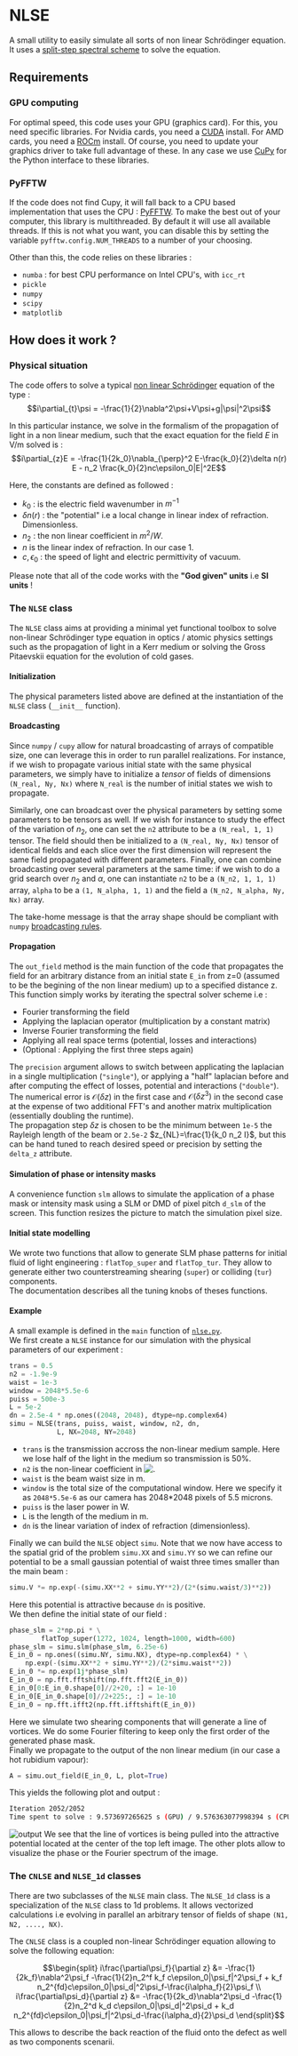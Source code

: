 # NLSE

A small utility to easily simulate all sorts of non linear Schrödinger equation. It uses a [split-step spectral scheme](https://en.wikipedia.org/wiki/Split-step_method) to solve the equation.

## Requirements

### GPU computing

For optimal speed, this code uses your GPU (graphics card). For this, you need specific libraries. For Nvidia cards, you need a [CUDA](https://developer.nvidia.com/cuda-toolkit) install. For AMD cards, you need a [ROCm](https://rocmdocs.amd.com/en/latest/) install. Of course, you need to update your graphics driver to take full advantage of these. In any case we use [CuPy](cupy.dev) for the Python interface to these libraries.

### PyFFTW

If the code does not find Cupy, it will fall back to a CPU based implementation that uses the CPU : [PyFFTW](https://pyfftw.readthedocs.io/en/latest/). To make the best out of your computer, this library is multithreaded. By default it will use all available threads. If this is not what you want, you can disable this by setting the variable `pyfftw.config.NUM_THREADS` to a number of your choosing.

Other than this, the code relies on these libraries :
- `numba` : for best CPU performance on Intel CPU's, with `icc_rt` 
- `pickle`
- `numpy`
- `scipy`
- `matplotlib`

## How does it work ?
### Physical situation
The code offers to solve a typical [non linear Schrödinger](https://en.wikipedia.org/wiki/Nonlinear_Schr%C3%B6dinger_equation) equation of the type :
$$i\partial_{t}\psi = -\frac{1}{2}\nabla^2\psi+V\psi+g|\psi|^2\psi$$

In this particular instance, we solve in the formalism of the propagation of light in a non linear medium, such that the exact equation for the field $E$ in V/m solved is :
 $$i\partial_{z}E = -\frac{1}{2k_0}\nabla_{\perp}^2 E-\frac{k_0}{2}\delta n(r) E - n_2 \frac{k_0}{2}nc\epsilon_0|E|^2E$$
 
Here, the constants are defined as followed :
- $k_0$ : is the electric field wavenumber in $m^{-1}$
- $\delta n(r)$ : the "potential" i.e a local change in linear index of refraction. Dimensionless.
- $n_2$ : the non linear coefficient in $m^2/W$.
- $n$ is the linear index of refraction. In our case 1.
- $c,\epsilon_0$ : the speed of light and electric permittivity of vacuum.


Please note that all of the code works with the **"God given" units** i.e **SI units** !
  
### The `NLSE` class

The `NLSE` class aims at providing a minimal yet functional toolbox to solve non-linear Schrödinger type equation in optics / atomic physics settings such as the propagation of light in a Kerr medium or solving the Gross Pitaevskii equation for the evolution of cold gases.

#### Initialization

The physical parameters listed above are defined at the instantiation of the `NLSE` class (`__init__` function).

#### Broadcasting

Since `numpy` / `cupy` allow for natural broadcasting of arrays of compatible size, one can leverage this in order to run parallel realizations. For instance, if we wish to propagate various initial state with the same physical parameters,
we simply have to initialize a *tensor* of fields of dimensions `(N_real, Ny, Nx)` where `N_real` is the number of initial states we wish to propagate.

Similarly, one can broadcast over the physical parameters by setting some parameters to be tensors as well. If we wish for instance to study the effect of the variation of $n_2$, one can set the `n2` attribute to be a `(N_real, 1, 1)` tensor.
The field should then be initialized to a `(N_real, Ny, Nx)` tensor of identical fields and each slice over the first dimension will represent the same field propagated with different parameters.
Finally, one can combine broadcasting over several parameters at the same time: if we wish to do a grid search over $n_2$ and $\alpha$, one can instantiate `n2` to be a `(N_n2, 1, 1, 1)` array, `alpha` to be a `(1, N_alpha, 1, 1)` and the field
a `(N_n2, N_alpha, Ny, Nx)` array.

The take-home message is that the array shape should be compliant with `numpy` [broadcasting rules](https://numpy.org/doc/stable/user/basics.broadcasting.html).

#### Propagation

The `out_field` method is the main function of the code that propagates the field for an arbitrary distance from an initial state `E_in` from z=0 (assumed to be the begining of the non linear medium) up to a specified distance z. This function simply works by iterating the spectral solver scheme i.e :
- Fourier transforming the field
- Applying the laplacian operator (multiplication by a constant matrix)
- Inverse Fourier transforming the field
- Applying all real space terms (potential, losses and interactions)
- (Optional : Applying the first three steps again)

The `precision` argument allows to switch between applicating the laplacian in a single multiplication (`"single"`), or applying a "half" laplacian before and after computing the effect of losses, potential and interactions (`"double"`). The numerical error is $\mathcal{O}(\delta z)$ in the first case and $\mathcal{O}(\delta z^3)$ in the second case at the expense of two additional FFT's and another matrix multiplication (essentially doubling the runtime).\
The propagation step $\delta z$ is chosen to be the minimum between `1e-5` the Rayleigh length of the beam or `2.5e-2` $z_{NL}=\frac{1}{k_0 n_2 I}$, but this can be hand tuned to reach desired speed or precision by setting the `delta_z` attribute.

#### Simulation of phase or intensity masks

A convenience function `slm` allows to simulate the application of a phase mask or intensity mask using a SLM or DMD of pixel pitch `d_slm` of the screen. This function resizes the picture to match the simulation pixel size.

#### Initial state modelling 

We wrote two functions that allow to generate SLM phase patterns for initial fluid of light engineering : `flatTop_super` and `flatTop_tur`. They allow to generate either two counterstreaming shearing (`super`) or colliding (`tur`) components.\
The documentation describes all the tuning knobs of theses functions. 

#### Example

A small example is defined in the `main` function of [`nlse.py`](nlse.py).\
We first create a `NLSE` instance for our simulation with the physical parameters of our experiment :
```python
trans = 0.5
n2 = -1.9e-9
waist = 1e-3
window = 2048*5.5e-6
puiss = 500e-3
L = 5e-2
dn = 2.5e-4 * np.ones((2048, 2048), dtype=np.complex64)
simu = NLSE(trans, puiss, waist, window, n2, dn,
            L, NX=2048, NY=2048)
```
- `trans` is the transmission accross the non-linear medium sample. Here we lose half of the light in the medium so transmission is 50%.
- `n2` is the non-linear coefficient in <img style="transform: translateY(0.1em); background: white;" src="https://render.githubusercontent.com/render/math?math=%5Cbbox%5Bwhite%5D%7Bm%5E2%2FW%7D">.
- `waist` is the beam waist size in m.
- `window` is the total size of the computational window. Here we specify it as `2048*5.5e-6` as our camera has 2048*2048 pixels of 5.5 microns.
- `puiss` is the laser power in W.
- `L` is the length of the medium in m.
- `dn` is the linear variation of index of refraction (dimensionless).
  
Finally we can build the `NLSE` object `simu`. Note that we now have access to the spatial grid of the problem `simu.XX` and `simu.YY` so we can refine our potential to be a small gaussian potential of waist three times smaller than the main beam :

```python
simu.V *= np.exp(-(simu.XX**2 + simu.YY**2)/(2*(simu.waist/3)**2))
```

Here this potential is attractive because `dn` is positive.\
We then define the initial state of our field :

```python
phase_slm = 2*np.pi * \
        flatTop_super(1272, 1024, length=1000, width=600)
phase_slm = simu.slm(phase_slm, 6.25e-6)
E_in_0 = np.ones((simu.NY, simu.NX), dtype=np.complex64) * \
    np.exp(-(simu.XX**2 + simu.YY**2)/(2*simu.waist**2))
E_in_0 *= np.exp(1j*phase_slm)
E_in_0 = np.fft.fftshift(np.fft.fft2(E_in_0))
E_in_0[0:E_in_0.shape[0]//2+20, :] = 1e-10
E_in_0[E_in_0.shape[0]//2+225:, :] = 1e-10
E_in_0 = np.fft.ifft2(np.fft.ifftshift(E_in_0))
```
Here we simulate two shearing components that will generate a line of vortices. We do some Fourier filtering to keep only the first order of the generated phase mask.\
Finally we propagate to the output of the non linear medium (in our case a hot rubidium vapour):

```python
A = simu.out_field(E_in_0, L, plot=True)
```

This yields the following plot and output :
```bash
Iteration 2052/2052
Time spent to solve : 9.573697265625 s (GPU) / 9.576363077998394 s (CPU)
```
![output](img/output.png)
We see that the line of vortices is being pulled into the attractive potential located at the center of the top left image. The other plots allow to visualize the phase or the Fourier spectrum of the image. 

### The `CNLSE` and `NLSE_1d` classes

There are two subclasses of the `NLSE` main class.
The `NLSE_1d` class is a specialization of the `NLSE` class to 1d problems. It allows vectorized calculations i.e evolving in parallel an arbitrary tensor of fields of shape `(N1, N2, ...., NX)`.

The `CNLSE` class is a coupled non-linear Schrödinger equation allowing to solve the following equation:
```math
\begin{split}
i\frac{\partial\psi_f}{\partial z} &= -\frac{1}{2k_f}\nabla^2\psi_f -\frac{1}{2}n_2^f k_f c\epsilon_0|\psi_f|^2\psi_f + k_f n_2^{fd}c\epsilon_0|\psi_d|^2\psi_f-\frac{i\alpha_f}{2}\psi_f  \\
i\frac{\partial\psi_d}{\partial z} &= -\frac{1}{2k_d}\nabla^2\psi_d -\frac{1}{2}n_2^d k_d c\epsilon_0|\psi_d|^2\psi_d + k_d n_2^{fd}c\epsilon_0|\psi_f|^2\psi_d-\frac{i\alpha_d}{2}\psi_d
\end{split}
```
This allows to describe the back reaction of the fluid onto the defect as well as two components scenarii.
